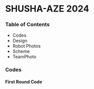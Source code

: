 # SHUSHA-AZE 2024
 ### Table of Contents
* Codes
* Design
* Robot Photos
* Scheme
* TeamPhoto

### Codes
 #### First Round Code
 
